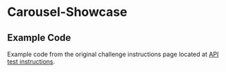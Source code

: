 # Carousel-Showcase

## Example Code

Example code from the original challenge instructions page located at [API test instructions](https://gist.github.com/jaepanda/700be14948258d548c92).
